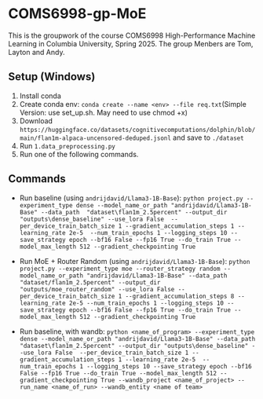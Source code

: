 # COMS6998-gp-MoE
This is the groupwork of the course COMS6998 High-Performance Machine Learning in Columbia University, Spring 2025. The group Menbers are Tom, Layton and Andy.

## Setup (Windows)
1. Install conda
2. Create conda env: `conda create --name <env> --file req.txt`(Simple Version: use set_up.sh. May need to use chmod +x)
4. Download `https://huggingface.co/datasets/cognitivecomputations/dolphin/blob/main/flan1m-alpaca-uncensored-deduped.jsonl` and save to `./dataset`
5. Run `1.data_preprocessing.py`
6. Run one of the following commands.

## Commands
- Run baseline (using `andrijdavid/Llama3-1B-Base`):
``
python project.py --experiment_type dense --model_name_or_path "andrijdavid/Llama3-1B-Base" --data_path 
"dataset\flan1m_2.5percent" --output_dir "outputs\dense_baseline" --use_lora False 
--per_device_train_batch_size 1 --gradient_accumulation_steps 1 --learning_rate 2e-5 
--num_train_epochs 1 --logging_steps 10 --save_strategy epoch --bf16 False --fp16 True --do_train True --model_max_length 512 --gradient_checkpointing True
``

- Run MoE + Router Random (using `andrijdavid/Llama3-1B-Base`):
``
 python project.py --experiment_type moe --router_strategy random --model_name_or_path "andrijdavid/Llama3-1B-Base" --data_path "dataset/flan1m_2.5percent" --output_dir "outputs/moe_router_random" --use_lora False --per_device_train_batch_size 1 --gradient_accumulation_steps 8 --learning_rate 2e-5 --num_train_epochs 1 --logging_steps 10 --save_strategy epoch --bf16 False --fp16 True --do_train True --model_max_length 512 --gradient_checkpointing True
``

- Run baseline, with wandb:
``
python <name_of_program> --experiment_type dense --model_name_or_path "andrijdavid/Llama3-1B-Base" --data_path 
"dataset\flan1m_2.5percent" --output_dir "outputs\dense_baseline" --use_lora False 
--per_device_train_batch_size 1 --gradient_accumulation_steps 1 --learning_rate 2e-5 
--num_train_epochs 1 --logging_steps 10 --save_strategy epoch --bf16 False --fp16 True --do_train True --model_max_length 512 --gradient_checkpointing True
--wandb_project <name_of_project> --run_name <name_of_run> --wandb_entity <name of team>
``
